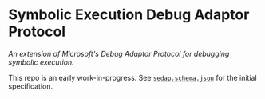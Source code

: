 # Symbolic Execution Debug Adaptor Protocol
*An extension of Microsoft's Debug Adaptor Protocol for debugging symbolic execution.*

This repo is an early work-in-progress. See [`sedap.schema.json`](./sedap.schema.json) for the initial specification.
